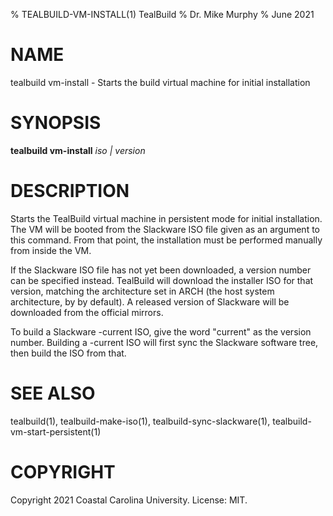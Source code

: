 % TEALBUILD-VM-INSTALL(1) TealBuild
% Dr. Mike Murphy
% June 2021


# NAME

tealbuild vm-install - Starts the build virtual machine for initial installation


# SYNOPSIS

**tealbuild vm-install** *iso | version*


# DESCRIPTION

Starts the TealBuild virtual machine in persistent mode for initial
installation. The VM will be booted from the Slackware ISO file given as an
argument to this command. From that point, the installation must be performed
manually from inside the VM.

If the Slackware ISO file has not yet been downloaded, a version number can be
specified instead. TealBuild will download the installer ISO for that version,
matching the architecture set in ARCH (the host system architecture, by
by default). A released version of Slackware will be downloaded from the
official mirrors.

To build a Slackware -current ISO, give the word "current" as the version number.
Building a -current ISO will first sync the Slackware software tree, then build
the ISO from that.


# SEE ALSO

tealbuild(1), tealbuild-make-iso(1), tealbuild-sync-slackware(1), tealbuild-vm-start-persistent(1)


# COPYRIGHT

Copyright 2021 Coastal Carolina University. License: MIT.
